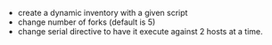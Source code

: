 



- create a dynamic inventory with a given script
- change number of forks (default is 5)
- change serial directive to have it execute against 2 hosts at a time.